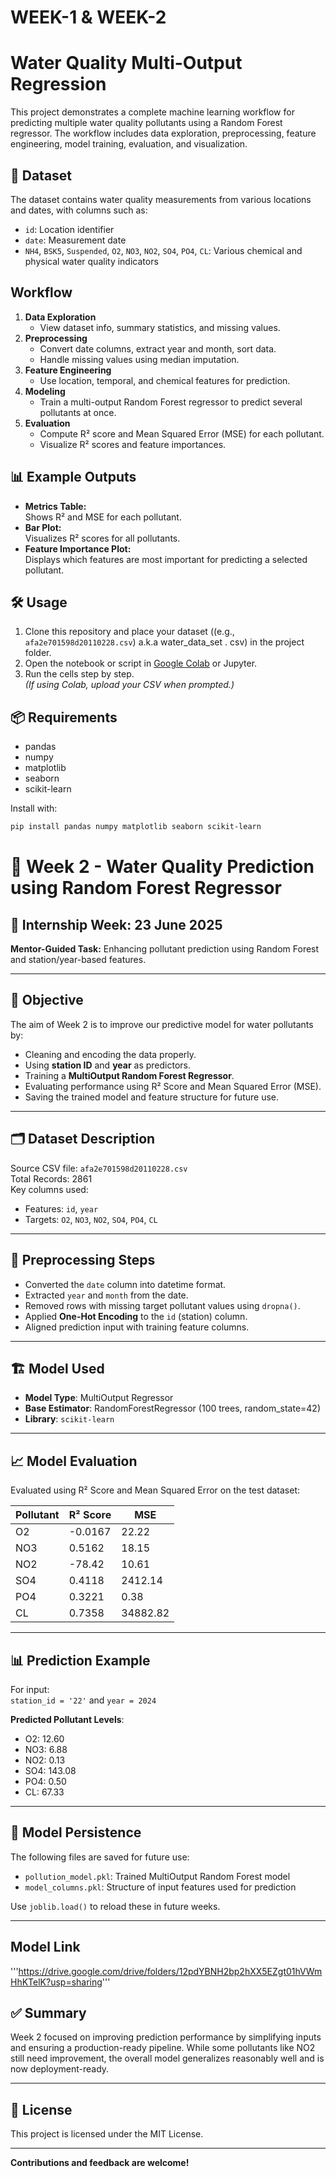 # WEEK-1 & WEEK-2
# Water Quality Multi-Output Regression

This project demonstrates a complete machine learning workflow for predicting multiple water quality pollutants using a Random Forest regressor. The workflow includes data exploration, preprocessing, feature engineering, model training, evaluation, and visualization.

## 📁 Dataset

The dataset contains water quality measurements from various locations and dates, with columns such as:

- `id`: Location identifier
- `date`: Measurement date
- `NH4`, `BSK5`, `Suspended`, `O2`, `NO3`, `NO2`, `SO4`, `PO4`, `CL`: Various chemical and physical water quality indicators

##  Workflow

1. **Data Exploration**
   - View dataset info, summary statistics, and missing values.
2. **Preprocessing**
   - Convert date columns, extract year and month, sort data.
   - Handle missing values using median imputation.
3. **Feature Engineering**
   - Use location, temporal, and chemical features for prediction.
4. **Modeling**
   - Train a multi-output Random Forest regressor to predict several pollutants at once.
5. **Evaluation**
   - Compute R² score and Mean Squared Error (MSE) for each pollutant.
   - Visualize R² scores and feature importances.

## 📊 Example Outputs

- **Metrics Table:**  
  Shows R² and MSE for each pollutant.
- **Bar Plot:**  
  Visualizes R² scores for all pollutants.
- **Feature Importance Plot:**  
  Displays which features are most important for predicting a selected pollutant.

## 🛠 Usage

1. Clone this repository and place your dataset ((e.g., `afa2e701598d20110228.csv`) a.k.a water_data_set . csv)  in the project folder.
2. Open the notebook or script in [Google Colab](https://colab.research.google.com/) or Jupyter.
3. Run the cells step by step.  
   *(If using Colab, upload your CSV when prompted.)*

## 📦 Requirements

- pandas
- numpy
- matplotlib
- seaborn
- scikit-learn

Install with:
```bash
pip install pandas numpy matplotlib seaborn scikit-learn
```
# 🌊 Week 2 - Water Quality Prediction using Random Forest Regressor

## 📅 Internship Week: 23 June 2025  
**Mentor-Guided Task:** Enhancing pollutant prediction using Random Forest and station/year-based features.

---

## 🧠 Objective

The aim of Week 2 is to improve our predictive model for water pollutants by:
- Cleaning and encoding the data properly.
- Using **station ID** and **year** as predictors.
- Training a **MultiOutput Random Forest Regressor**.
- Evaluating performance using R² Score and Mean Squared Error (MSE).
- Saving the trained model and feature structure for future use.

---

## 🗂 Dataset Description

Source CSV file: `afa2e701598d20110228.csv`  
Total Records: 2861  
Key columns used:
- Features: `id`, `year`
- Targets: `O2`, `NO3`, `NO2`, `SO4`, `PO4`, `CL`

---

## 🧹 Preprocessing Steps

- Converted the `date` column into datetime format.
- Extracted `year` and `month` from the date.
- Removed rows with missing target pollutant values using `dropna()`.
- Applied **One-Hot Encoding** to the `id` (station) column.
- Aligned prediction input with training feature columns.

---

## 🏗️ Model Used

- **Model Type**: MultiOutput Regressor
- **Base Estimator**: RandomForestRegressor (100 trees, random_state=42)
- **Library**: `scikit-learn`

---

## 📈 Model Evaluation

Evaluated using R² Score and Mean Squared Error on the test dataset:

| Pollutant | R² Score | MSE        |
|-----------|----------|------------|
| O2        | -0.0167  | 22.22      |
| NO3       | 0.5162   | 18.15      |
| NO2       | -78.42   | 10.61      |
| SO4       | 0.4118   | 2412.14    |
| PO4       | 0.3221   | 0.38       |
| CL        | 0.7358   | 34882.82   |

---

## 📊 Prediction Example

For input:  
`station_id = '22'` and `year = 2024`

**Predicted Pollutant Levels**:
- O2: 12.60  
- NO3: 6.88  
- NO2: 0.13  
- SO4: 143.08  
- PO4: 0.50  
- CL: 67.33

---

## 💾 Model Persistence

The following files are saved for future use:
- `pollution_model.pkl`: Trained MultiOutput Random Forest model
- `model_columns.pkl`: Structure of input features used for prediction

Use `joblib.load()` to reload these in future weeks.

---
## Model Link
'''https://drive.google.com/drive/folders/12pdYBNH2bp2hXX5EZgt01hVWmHhKTelK?usp=sharing'''

## ✅ Summary

Week 2 focused on improving prediction performance by simplifying inputs and ensuring a production-ready pipeline. While some pollutants like NO2 still need improvement, the overall model generalizes reasonably well and is now deployment-ready.

---


## 📄 License

This project is licensed under the MIT License.

---

**Contributions and feedback are welcome!**
